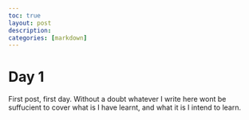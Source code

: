 ```yaml
---
toc: true
layout: post
description: 
categories: [markdown]
---
```

# Day 1
First post, first day. Without a doubt whatever I write here wont be suffucient to cover what is I have learnt, and what it is I intend to learn. 

